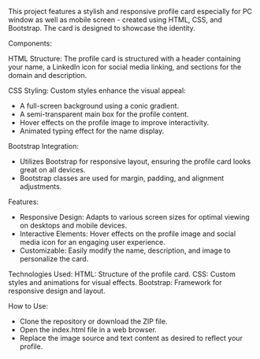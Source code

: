 This project features a stylish and responsive profile card especially for PC window as well as mobile screen - created using HTML, CSS, and Bootstrap. The card is designed to showcase the identity.

Components:

HTML Structure:
The profile card is structured with a header containing your name, a LinkedIn icon for social media linking, and sections for the domain and description.

CSS Styling:
Custom styles enhance the visual appeal:
* A full-screen background using a conic gradient.
* A semi-transparent main box for the profile content.
* Hover effects on the profile image to improve interactivity.
* Animated typing effect for the name display.

Bootstrap Integration:
* Utilizes Bootstrap for responsive layout, ensuring the profile card looks great on all devices.
* Bootstrap classes are used for margin, padding, and alignment adjustments.

Features:
* Responsive Design: Adapts to various screen sizes for optimal viewing on desktops and mobile devices.
* Interactive Elements: Hover effects on the profile image and social media icon for an engaging user experience.
* Customizable: Easily modify the name, description, and image to personalize the card.

Technologies Used:
HTML: Structure of the profile card.
CSS: Custom styles and animations for visual effects.
Bootstrap: Framework for responsive design and layout.

How to Use:
* Clone the repository or download the ZIP file.
* Open the index.html file in a web browser.
* Replace the image source and text content as desired to reflect your profile.
